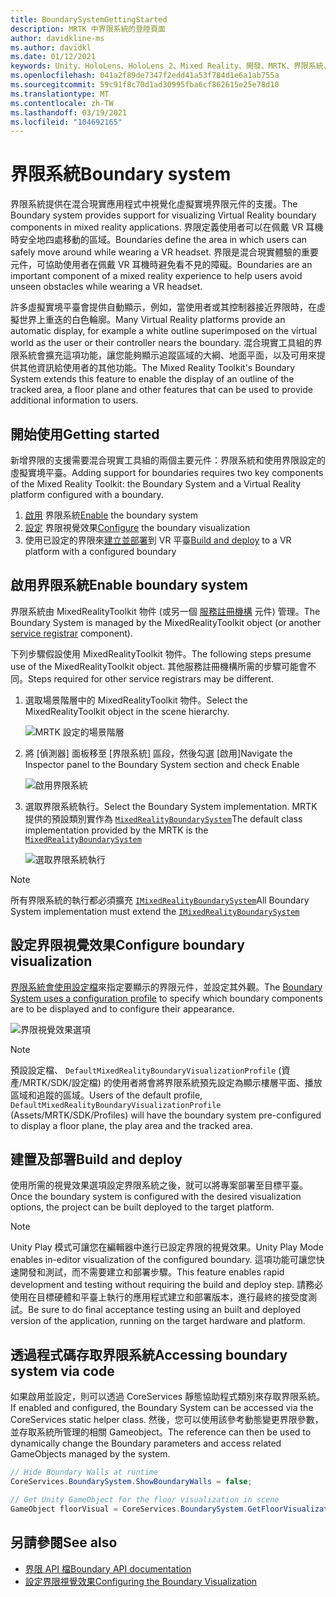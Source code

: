 ```yaml
---
title: BoundarySystemGettingStarted
description: MRTK 中界限系統的登陸頁面
author: davidkline-ms
ms.author: davidkl
ms.date: 01/12/2021
keywords: Unity、HoloLens、HoloLens 2、Mixed Reality、開發、MRTK、界限系統、
ms.openlocfilehash: 041a2f89de7347f2edd41a53f784d1e6a1ab755a
ms.sourcegitcommit: 59c91f8c70d1ad30995fba6cf862615e25e78d10
ms.translationtype: MT
ms.contentlocale: zh-TW
ms.lasthandoff: 03/19/2021
ms.locfileid: "104692165"
---
```

# <a name="boundary-system"></a><span data-ttu-id="7e0d3-104">界限系統</span><span class="sxs-lookup"><span data-stu-id="7e0d3-104">Boundary system</span></span>

<span data-ttu-id="7e0d3-105">界限系統提供在混合現實應用程式中視覺化虛擬實境界限元件的支援。</span><span class="sxs-lookup"><span data-stu-id="7e0d3-105">The Boundary system provides support for visualizing Virtual Reality boundary components in mixed reality applications.</span></span> <span data-ttu-id="7e0d3-106">界限定義使用者可以在佩戴 VR 耳機時安全地四處移動的區域。</span><span class="sxs-lookup"><span data-stu-id="7e0d3-106">Boundaries define the area in which users can safely move around while wearing a VR headset.</span></span> <span data-ttu-id="7e0d3-107">界限是混合現實體驗的重要元件，可協助使用者在佩戴 VR 耳機時避免看不見的障礙。</span><span class="sxs-lookup"><span data-stu-id="7e0d3-107">Boundaries are an important component of a mixed reality experience to help users avoid unseen obstacles while wearing a VR headset.</span></span>

<span data-ttu-id="7e0d3-108">許多虛擬實境平臺會提供自動顯示，例如，當使用者或其控制器接近界限時，在虛擬世界上重迭的白色輪廓。</span><span class="sxs-lookup"><span data-stu-id="7e0d3-108">Many Virtual Reality platforms provide an automatic display, for example a white outline superimposed on the virtual world as the user or their controller nears the boundary.</span></span> <span data-ttu-id="7e0d3-109">混合現實工具組的界限系統會擴充這項功能，讓您能夠顯示追蹤區域的大綱、地面平面，以及可用來提供其他資訊給使用者的其他功能。</span><span class="sxs-lookup"><span data-stu-id="7e0d3-109">The Mixed Reality Toolkit's Boundary System extends this feature to enable the display of an outline of the tracked area, a floor plane and other features that can be used to provide additional information to users.</span></span>

## <a name="getting-started"></a><span data-ttu-id="7e0d3-110">開始使用</span><span class="sxs-lookup"><span data-stu-id="7e0d3-110">Getting started</span></span>

<span data-ttu-id="7e0d3-111">新增界限的支援需要混合現實工具組的兩個主要元件：界限系統和使用界限設定的虛擬實境平臺。</span><span class="sxs-lookup"><span data-stu-id="7e0d3-111">Adding support for boundaries requires two key components of the Mixed Reality Toolkit: the Boundary System and a Virtual Reality platform configured with a boundary.</span></span>

1. <span data-ttu-id="7e0d3-112">[啟用](#enable-boundary-system) 界限系統</span><span class="sxs-lookup"><span data-stu-id="7e0d3-112">[Enable](#enable-boundary-system) the boundary system</span></span>
2. <span data-ttu-id="7e0d3-113">[設定](#configure-boundary-visualization) 界限視覺效果</span><span class="sxs-lookup"><span data-stu-id="7e0d3-113">[Configure](#configure-boundary-visualization) the boundary visualization</span></span>
3. <span data-ttu-id="7e0d3-114">使用已設定的界限來[建立並部署](#build-and-deploy)到 VR 平臺</span><span class="sxs-lookup"><span data-stu-id="7e0d3-114">[Build and deploy](#build-and-deploy) to a VR platform with a configured boundary</span></span>

## <a name="enable-boundary-system"></a><span data-ttu-id="7e0d3-115">啟用界限系統</span><span class="sxs-lookup"><span data-stu-id="7e0d3-115">Enable boundary system</span></span>

<span data-ttu-id="7e0d3-116">界限系統由 MixedRealityToolkit 物件 (或另一個 [服務註冊機構](xref:Microsoft.MixedReality.Toolkit.IMixedRealityServiceRegistrar) 元件) 管理。</span><span class="sxs-lookup"><span data-stu-id="7e0d3-116">The Boundary System is managed by the MixedRealityToolkit object (or another [service registrar](xref:Microsoft.MixedReality.Toolkit.IMixedRealityServiceRegistrar) component).</span></span>

<span data-ttu-id="7e0d3-117">下列步驟假設使用 MixedRealityToolkit 物件。</span><span class="sxs-lookup"><span data-stu-id="7e0d3-117">The following steps presume use of the MixedRealityToolkit object.</span></span> <span data-ttu-id="7e0d3-118">其他服務註冊機構所需的步驟可能會不同。</span><span class="sxs-lookup"><span data-stu-id="7e0d3-118">Steps required for other service registrars may be different.</span></span>

1. <span data-ttu-id="7e0d3-119">選取場景階層中的 MixedRealityToolkit 物件。</span><span class="sxs-lookup"><span data-stu-id="7e0d3-119">Select the MixedRealityToolkit object in the scene hierarchy.</span></span>

    ![MRTK 設定的場景階層](../Images/MRTK_ConfiguredHierarchy.png)

1. <span data-ttu-id="7e0d3-121">將 [偵測器] 面板移至 [界限系統] 區段，然後勾選 [啟用]</span><span class="sxs-lookup"><span data-stu-id="7e0d3-121">Navigate the Inspector panel to the Boundary System section and check Enable</span></span>

    ![啟用界限系統](../Images/Boundary/MRTKConfig_Boundary.png)

1. <span data-ttu-id="7e0d3-123">選取界限系統執行。</span><span class="sxs-lookup"><span data-stu-id="7e0d3-123">Select the Boundary System implementation.</span></span> <span data-ttu-id="7e0d3-124">MRTK 提供的預設類別實作為 [`MixedRealityBoundarySystem`](xref:Microsoft.MixedReality.Toolkit.Boundary.MixedRealityBoundarySystem)</span><span class="sxs-lookup"><span data-stu-id="7e0d3-124">The default class implementation provided by the MRTK is the [`MixedRealityBoundarySystem`](xref:Microsoft.MixedReality.Toolkit.Boundary.MixedRealityBoundarySystem)</span></span>

    ![選取界限系統執行](../Images/Boundary/BoundarySelectSystemType.png)

> [!NOTE]
> <span data-ttu-id="7e0d3-126">所有界限系統的執行都必須擴充 [`IMixedRealityBoundarySystem`](xref:Microsoft.MixedReality.Toolkit.Boundary.IMixedRealityBoundarySystem)</span><span class="sxs-lookup"><span data-stu-id="7e0d3-126">All Boundary System implementation must extend the [`IMixedRealityBoundarySystem`](xref:Microsoft.MixedReality.Toolkit.Boundary.IMixedRealityBoundarySystem)</span></span>

## <a name="configure-boundary-visualization"></a><span data-ttu-id="7e0d3-127">設定界限視覺效果</span><span class="sxs-lookup"><span data-stu-id="7e0d3-127">Configure boundary visualization</span></span>

<span data-ttu-id="7e0d3-128">[界限系統會使用設定檔](ConfiguringBoundaryVisualization.md)來指定要顯示的界限元件，並設定其外觀。</span><span class="sxs-lookup"><span data-stu-id="7e0d3-128">The [Boundary System uses a configuration profile](ConfiguringBoundaryVisualization.md) to specify which boundary components are to be displayed and to configure their appearance.</span></span>

![界限視覺效果選項](../Images/Boundary/BoundaryVisualizationProfile.png)

> [!NOTE]
> <span data-ttu-id="7e0d3-130">預設設定檔、 `DefaultMixedRealityBoundaryVisualizationProfile` (資產/MRTK/SDK/設定檔) 的使用者將會將界限系統預先設定為顯示樓層平面、播放區域和追蹤的區域。</span><span class="sxs-lookup"><span data-stu-id="7e0d3-130">Users of the default profile, `DefaultMixedRealityBoundaryVisualizationProfile` (Assets/MRTK/SDK/Profiles) will have the boundary system pre-configured to display a floor plane, the play area and the tracked area.</span></span>

## <a name="build-and-deploy"></a><span data-ttu-id="7e0d3-131">建置及部署</span><span class="sxs-lookup"><span data-stu-id="7e0d3-131">Build and deploy</span></span>

<span data-ttu-id="7e0d3-132">使用所需的視覺效果選項設定界限系統之後，就可以將專案部署至目標平臺。</span><span class="sxs-lookup"><span data-stu-id="7e0d3-132">Once the boundary system is configured with the desired visualization options, the project can be built deployed to the target platform.</span></span>

> [!NOTE]
> <span data-ttu-id="7e0d3-133">Unity Play 模式可讓您在編輯器中進行已設定界限的視覺效果。</span><span class="sxs-lookup"><span data-stu-id="7e0d3-133">Unity Play Mode enables in-editor visualization of the configured boundary.</span></span> <span data-ttu-id="7e0d3-134">這項功能可讓您快速開發和測試，而不需要建立和部署步驟。</span><span class="sxs-lookup"><span data-stu-id="7e0d3-134">This feature enables rapid development and testing without requiring the build and deploy step.</span></span> <span data-ttu-id="7e0d3-135">請務必使用在目標硬體和平臺上執行的應用程式建立和部署版本，進行最終的接受度測試。</span><span class="sxs-lookup"><span data-stu-id="7e0d3-135">Be sure to do final acceptance testing using an built and deployed version of the application, running on the target hardware and platform.</span></span>

## <a name="accessing-boundary-system-via-code"></a><span data-ttu-id="7e0d3-136">透過程式碼存取界限系統</span><span class="sxs-lookup"><span data-stu-id="7e0d3-136">Accessing boundary system via code</span></span>

<span data-ttu-id="7e0d3-137">如果啟用並設定，則可以透過 CoreServices 靜態協助程式類別來存取界限系統。</span><span class="sxs-lookup"><span data-stu-id="7e0d3-137">If enabled and configured, the Boundary System can be accessed via the CoreServices static helper class.</span></span> <span data-ttu-id="7e0d3-138">然後，您可以使用該參考動態變更界限參數，並存取系統所管理的相關 Gameobject。</span><span class="sxs-lookup"><span data-stu-id="7e0d3-138">The reference can then be used to dynamically change the Boundary parameters and access related GameObjects managed by the system.</span></span>

```c#
// Hide Boundary Walls at runtime
CoreServices.BoundarySystem.ShowBoundaryWalls = false;

// Get Unity GameObject for the floor visualization in scene
GameObject floorVisual = CoreServices.BoundarySystem.GetFloorVisualization();
```

## <a name="see-also"></a><span data-ttu-id="7e0d3-139">另請參閱</span><span class="sxs-lookup"><span data-stu-id="7e0d3-139">See also</span></span>

- [<span data-ttu-id="7e0d3-140">界限 API 檔</span><span class="sxs-lookup"><span data-stu-id="7e0d3-140">Boundary API documentation</span></span>](xref:Microsoft.MixedReality.Toolkit.Boundary)
- [<span data-ttu-id="7e0d3-141">設定界限視覺效果</span><span class="sxs-lookup"><span data-stu-id="7e0d3-141">Configuring the Boundary Visualization</span></span>](ConfiguringBoundaryVisualization.md)
